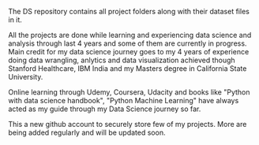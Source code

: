The DS repository contains all project folders along with their dataset files in it.

All the projects are done while learning and experiencing data science and analysis through last 4 years and some of them are currently in progress. Main credit for my data science journey goes to my 4 years of experience doing data wrangling, anlytics and data visualization achieved though Stanford Healthcare, IBM India and my Masters degree in California State University.

Online learning through Udemy, Coursera, Udacity and books like "Python with data science handbook", "Python Machine Learning" have always acted as my guide through my Data Science journey so far. 

This a new github account to securely store few of my projects. More are being added regularly and will be updated soon.
